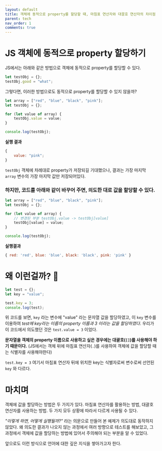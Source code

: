 ```yaml
---
layout: default
title: 객체에 동적으로 property를 할당할 때, 마침표 연산자와 대괄호 연산자의 차이점
parent: tech
nav_order: 1
comments: true
---
```


# JS 객체에 동적으로 property 할당하기

JS에서는 아래와 같은 방법으로 객체에 동적으로 property를 할당할 수 있다.

```jsx
let testObj = {};
testObj.good = "what";
```

그렇다면, 이러한 방법으로도 동적으로 property를 할당할 수 있지 않을까?

```jsx
let array = ["red", "blue", "black", "pink"];
let testObj = {};

for (let value of array) {
	testObj.value = value;
}

console.log(testObj);
```

**실행 결과**

```jsx
{
	value: "pink";
}
```

`testObj` 객체에 차례대로 property가 저장되길 기대했으나, 결과는 가장 마지막 `array` 변수의 가장 마지막 값만 저장되어있다.

### 하지만, 코드를 아래와 같이 바꾸어 주면, 의도한 대로 값을 할당할 수 있다.

```jsx
let array = ["red", "blue", "black", "pink"];
let testObj = {};

for (let value of array) {
	// 변경된 부분 testObj.value -> testObj[value]
	testObj[value] = value;
}

console.log(testObj);
```

**실행결과**

```jsx
{ red: 'red', blue: 'blue', black: 'black', pink: 'pink' }
```

# 왜 이런걸까? 🤔

```jsx
let test = {};
let key = "value";

test.key = 3;
console.log(test);
```

위 코드를 보면, `key` 라는 변수에 "value" 라는 문자열 값을 할당하였고, 이 `key` 변수를 이용하여 _test에 key라는 이름의 property 이름과 3 이라는 값을 할당하였다_. 우리가 이 코드에서 의도했던 것은 `test.value = 3` 이었다.

**문자열을 객체의 property 이름으로 사용하고 싶은 경우에는 대괄호(`[]`)를 사용해야 하기 때문이다.** (JS에서는 객체 뒤에 마침표 연산자(`.`)를 사용하여 객체에 값을 할당할 때는 식별자를 사용해야한다)

`test.key = 3` 여기서 마침표 연산자 뒤에 위치한 key는 식별자로써 변수로써 선언된 `key` 와 다르다.

# 마치며

객체에 값을 할당하는 방법은 두 가지가 있다. 마침표 연산자를 활용하는 방법, 대괄호 연산자를 사용하는 방법. 두 가지 모두 상황에 따라서 다르게 사용될 수 있다.

_"이렇게 하면, 어떻게 실행될까?"_ 라는 의문으로 만들어 본 예제가 의도대로 동작하지 않았다. 왜 의도한 결과가 나오지 않는 과정에서 여러 방향으로 테스트를 해보았고, 그 과정에서 객체에 값을 할당하는 방법에 있어서 주의해야 되는 부분을 알 수 있었다.

앞으로도 이런 방식으로 언어에 대한 깊은 지식을 쌓아가고자 한다.
